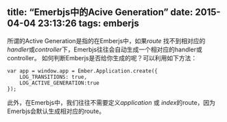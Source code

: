 title: “Emerbjs中的Acive Generation”
date: 2015-04-04 23:13:26
tags: emberjs
---

所谓的Active Generation是指的在Emberjs中，如果*route* 找不到相对应的*handler*或*controller*下，Emerbjs往往会自动生成一个相对应的handler或controller。 如何判断Emberjs是否给你生成的呢？可以利用如下方法：

```
var app = window.app = Ember.Application.create({
	LOG_TRANSITIONS: true,
	LOG_ACTIVE_GENERATION:true
});
```

此外，在Emerbjs中，我们往往不需要定义*application* 或 *index*的route，因为Emerbjs会默认生成相对应的route。 
